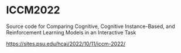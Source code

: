 # ICCM2022
Source code for Comparing Cognitive, Cognitive Instance-Based, and Reinforcement Learning Models in an Interactive Task

https://sites.psu.edu/hcai/2022/10/11/iccm-2022/
